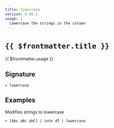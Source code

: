 ```yaml
---
title: lowercase
version: 0.66.1
usage: |
  Lowercase the strings in the column
---
```


# <code>{{ $frontmatter.title }}</code>

<div style='white-space: pre-wrap;'>{{ $frontmatter.usage }}</div>

## Signature

```> lowercase ```

## Examples

Modifies strings to lowercase
```shell
> [Abc aBc abC] | into df | lowercase
```
